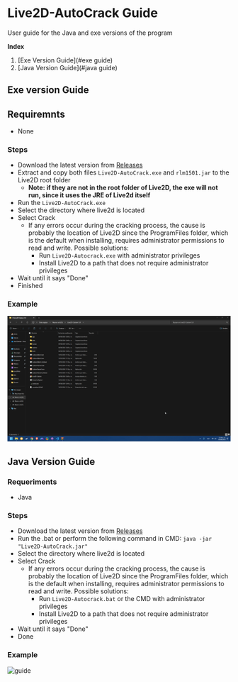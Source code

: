 # Live2D-AutoCrack Guide


User guide for the Java and exe versions of the program

**Index**
1. [Exe Version Guide](#exe guide)
2. [Java Version Guide](#java guide)

<div id='exe guide' />

## Exe version Guide
## Requiremnts
* None
### Steps
* Download the latest version from [Releases](https://github.com/Mecogumi/Live2D-Crack/releases)
* Extract and copy both files `Live2D-AutoCrack.exe` and `rlm1501.jar` to the Live2D root folder 
   * **Note: if they are not in the root folder of Live2D, the exe will not run, since it uses the JRE of Live2d itself**
* Run the `Live2D-AutoCrack.exe`
* Select the directory where live2d is located
* Select Crack
    * If any errors occur during the cracking process, the cause is probably the location of Live2D since the ProgramFiles folder, which is the default when installing, requires administrator permissions to read and write. Possible solutions:
        * Run `Live2D-Autocrack.exe` with administrator privileges
        * Install Live2D to a path that does not require administrator privileges
* Wait until it says "Done"
* Finished

### Example
![guide](example/guideEXE.gif)


<div id='java guide' />

## Java Version Guide
### Requeriments
 * Java

### Steps
 * Download the latest version from [Releases](https://github.com/Mecogumi/Live2D-Crack/releases)
 * Run the .bat or perform the following command in CMD: `java -jar "Live2D-AutoCrack.jar"`
 * Select the directory where live2d is located
 * Select Crack
    * If any errors occur during the cracking process, the cause is probably the location of Live2D since the ProgramFiles folder, which is the default when installing, requires administrator permissions to read and write. Possible solutions:
        * Run `Live2D-Autocrack.bat` or the CMD with administrator privileges
        * Install Live2D to a path that does not require administrator privileges
 * Wait until it says "Done"
 * Done

### Example
![guide](example/guideJAR.gif)
